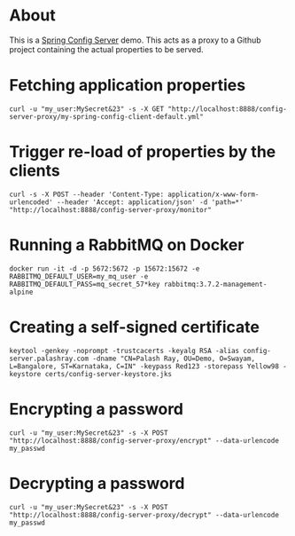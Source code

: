 # About

This is a [Spring Config Server](https://cloud.spring.io/spring-cloud-config/) demo. This acts as a proxy to a Github project containing the actual properties to be served.

# Fetching application properties

	curl -u "my_user:MySecret&23" -s -X GET "http://localhost:8888/config-server-proxy/my-spring-config-client-default.yml"
	
# Trigger re-load of properties by the clients

	curl -s -X POST --header 'Content-Type: application/x-www-form-urlencoded' --header 'Accept: application/json' -d 'path=*' "http://localhost:8888/config-server-proxy/monitor"	 

# Running a RabbitMQ on Docker

	docker run -it -d -p 5672:5672 -p 15672:15672 -e RABBITMQ_DEFAULT_USER=my_mq_user -e RABBITMQ_DEFAULT_PASS=mq_secret_57*key rabbitmq:3.7.2-management-alpine 
	
# Creating a self-signed certificate

	keytool -genkey -noprompt -trustcacerts -keyalg RSA -alias config-server.palashray.com -dname "CN=Palash Ray, OU=Demo, O=Swayam, L=Bangalore, ST=Karnataka, C=IN" -keypass Red123 -storepass Yellow98 -keystore certs/config-server-keystore.jks 	

# Encrypting a password

	curl -u "my_user:MySecret&23" -s -X POST "http://localhost:8888/config-server-proxy/encrypt" --data-urlencode my_passwd
	
# Decrypting a password

	curl -u "my_user:MySecret&23" -s -X POST "http://localhost:8888/config-server-proxy/decrypt" --data-urlencode my_passwd
	
	